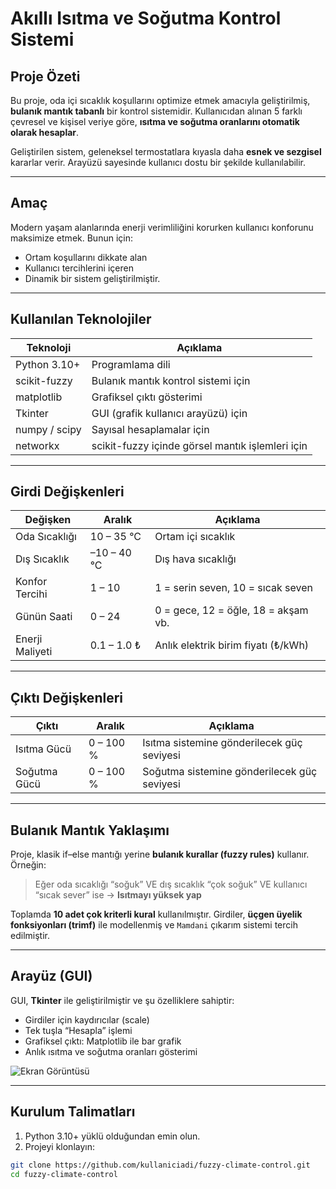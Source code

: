 # Akıllı Isıtma ve Soğutma Kontrol Sistemi

## Proje Özeti

Bu proje, oda içi sıcaklık koşullarını optimize etmek amacıyla geliştirilmiş, **bulanık mantık tabanlı** bir kontrol sistemidir. Kullanıcıdan alınan 5 farklı çevresel ve kişisel veriye göre, **ısıtma ve soğutma oranlarını otomatik olarak hesaplar**.

Geliştirilen sistem, geleneksel termostatlara kıyasla daha **esnek ve sezgisel** kararlar verir. Arayüzü sayesinde kullanıcı dostu bir şekilde kullanılabilir.

---

## Amaç

Modern yaşam alanlarında enerji verimliliğini korurken kullanıcı konforunu maksimize etmek. Bunun için:

- Ortam koşullarını dikkate alan
- Kullanıcı tercihlerini içeren
- Dinamik bir sistem geliştirilmiştir.

---

## Kullanılan Teknolojiler

| Teknoloji       | Açıklama                                 |
|-----------------|------------------------------------------|
| Python 3.10+     | Programlama dili                        |
| scikit-fuzzy    | Bulanık mantık kontrol sistemi için      |
| matplotlib      | Grafiksel çıktı gösterimi                |
| Tkinter         | GUI (grafik kullanıcı arayüzü) için      |
| numpy / scipy   | Sayısal hesaplamalar için                |
| networkx        | scikit-fuzzy içinde görsel mantık işlemleri için |

---

## Girdi Değişkenleri

| Değişken            | Aralık         | Açıklama                                  |
|---------------------|----------------|-------------------------------------------|
|  Oda Sıcaklığı     | 10 – 35 °C     | Ortam içi sıcaklık                        |
|  Dış Sıcaklık      | –10 – 40 °C    | Dış hava sıcaklığı                        |
|  Konfor Tercihi   | 1 – 10         | 1 = serin seven, 10 = sıcak seven         |
|  Günün Saati       | 0 – 24         | 0 = gece, 12 = öğle, 18 = akşam vb.       |
|  Enerji Maliyeti   | 0.1 – 1.0 ₺    | Anlık elektrik birim fiyatı (₺/kWh)       |

---

## Çıktı Değişkenleri

| Çıktı             | Aralık      | Açıklama                  |
|------------------|-------------|---------------------------|
|  Isıtma Gücü     | 0 – 100 %   | Isıtma sistemine gönderilecek güç seviyesi |
|  Soğutma Gücü    | 0 – 100 %   | Soğutma sistemine gönderilecek güç seviyesi |

---

## Bulanık Mantık Yaklaşımı

Proje, klasik if–else mantığı yerine **bulanık kurallar (fuzzy rules)** kullanır. Örneğin:

> Eğer oda sıcaklığı “soğuk” VE dış sıcaklık “çok soğuk” VE kullanıcı “sıcak sever” ise → **Isıtmayı yüksek yap**

Toplamda **10 adet çok kriterli kural** kullanılmıştır. Girdiler, **üçgen üyelik fonksiyonları (trimf)** ile modellenmiş ve `Mamdani` çıkarım sistemi tercih edilmiştir.

---

## Arayüz (GUI)

GUI, **Tkinter** ile geliştirilmiştir ve şu özelliklere sahiptir:

- Girdiler için kaydırıcılar (scale)
- Tek tuşla “Hesapla” işlemi
- Grafiksel çıktı: Matplotlib ile bar grafik
- Anlık ısıtma ve soğutma oranları gösterimi

![Ekran Görüntüsü](ekran_goruntusu.png)

---

## Kurulum Talimatları

1. Python 3.10+ yüklü olduğundan emin olun.
2. Projeyi klonlayın:

```bash
git clone https://github.com/kullaniciadi/fuzzy-climate-control.git
cd fuzzy-climate-control
